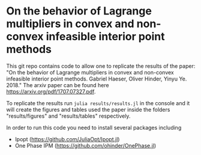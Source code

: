 # On the behavior of Lagrange multipliers in convex and non-convex infeasible interior point methods

This git repo contains code to allow one to replicate the results of the paper: "On the behavior of Lagrange multipliers in convex and non-convex infeasible interior point methods. Gabriel Haeser, Oliver Hinder, Yinyu Ye. 2018." The arxiv paper can be found here https://arxiv.org/pdf/1707.07327.pdf.

To replicate the results run
``
julia results/results.jl
``
in the console and it will create the figures and tables used the paper inside the folders "results/figures" and "results/tables" respectively.

In order to run this code you need to install several packages including
- Ipopt (https://github.com/JuliaOpt/Ipopt.jl)
- One Phase IPM (https://github.com/ohinder/OnePhase.jl)
